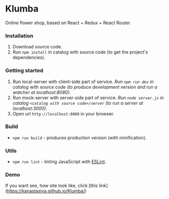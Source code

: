 # Klumba

Online flower shop, based on React + Redux + React Router.


### Installation

1. Download source code.
2. Run `npm install` in catalog with source code (to get the project's dependencies).


### Getting started

1. Run local-server with client-side part of service.
*Run `npm run dev` in catalog with source code (to produce development version and run a watcher at localhost:8080)*.
2. Run mock-server with server-side part of service.
*Run `node server.js` in catalog `<catalog with source code>/server` (to run a server at localhost:3000)*.
3. Open url `http://localhost:8080` in your browser.


### Build

- `npm run build` - produces production version (with minification).


### Utils

- `npm run lint` - linting JavaScript with [ESLint](http://eslint.org/).

### Demo

If you want see, how site look like, click [this link] (https://kanastasiya.github.io/Klumba/)
